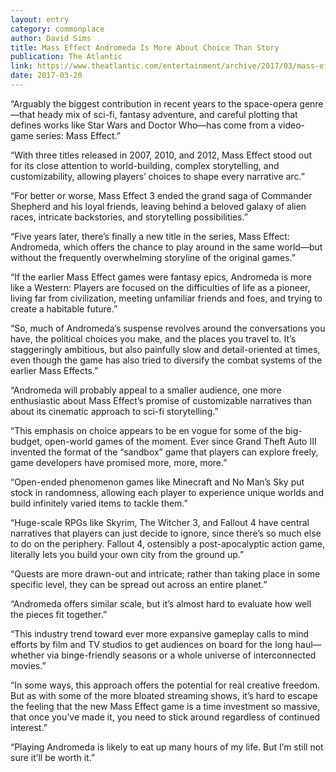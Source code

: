 ```yaml
---
layout: entry
category: commonplace
author: David Sims
title: Mass Effect Andromeda Is More About Choice Than Story
publication: The Atlantic
link: https://www.theatlantic.com/entertainment/archive/2017/03/mass-effect-andromeda-review/520161/
date: 2017-03-20
---
```


“Arguably the biggest contribution in recent years to the space-opera genre—that heady mix of sci-fi, fantasy adventure, and careful plotting that defines works like Star Wars and Doctor Who—has come from a video-game series: Mass Effect.”

“With three titles released in 2007, 2010, and 2012, Mass Effect stood out for its close attention to world-building, complex storytelling, and customizability, allowing players’ choices to shape every narrative arc.”

“For better or worse, Mass Effect 3 ended the grand saga of Commander Shepherd and his loyal friends, leaving behind a beloved galaxy of alien races, intricate backstories, and storytelling possibilities.”

“Five years later, there’s finally a new title in the series, Mass Effect: Andromeda, which offers the chance to play around in the same world—but without the frequently overwhelming storyline of the original games.”

“If the earlier Mass Effect games were fantasy epics, Andromeda is more like a Western: Players are focused on the difficulties of life as a pioneer, living far from civilization, meeting unfamiliar friends and foes, and trying to create a habitable future.”

“So, much of Andromeda’s suspense revolves around the conversations you have, the political choices you make, and the places you travel to. It’s staggeringly ambitious, but also painfully slow and detail-oriented at times, even though the game has also tried to diversify the combat systems of the earlier Mass Effects.”

“Andromeda will probably appeal to a smaller audience, one more enthusiastic about Mass Effect’s promise of customizable narratives than about its cinematic approach to sci-fi storytelling.”

“This emphasis on choice appears to be en vogue for some of the big-budget, open-world games of the moment. Ever since Grand Theft Auto III invented the format of the “sandbox” game that players can explore freely, game developers have promised more, more, more.”

“Open-ended phenomenon games like Minecraft and No Man’s Sky put stock in randomness, allowing each player to experience unique worlds and build infinitely varied items to tackle them.”

“Huge-scale RPGs like Skyrim, The Witcher 3, and Fallout 4 have central narratives that players can just decide to ignore, since there’s so much else to do on the periphery. Fallout 4, ostensibly a post-apocalyptic action game, literally lets you build your own city from the ground up.”

“Quests are more drawn-out and intricate; rather than taking place in some specific level, they can be spread out across an entire planet.”

“Andromeda offers similar scale, but it’s almost hard to evaluate how well the pieces fit together.”

“This industry trend toward ever more expansive gameplay calls to mind efforts by film and TV studios to get audiences on board for the long haul—whether via binge-friendly seasons or a whole universe of interconnected movies.”

“In some ways, this approach offers the potential for real creative freedom. But as with some of the more bloated streaming shows, it’s hard to escape the feeling that the new Mass Effect game is a time investment so massive, that once you’ve made it, you need to stick around regardless of continued interest.”

“Playing Andromeda is likely to eat up many hours of my life. But I’m still not sure it’ll be worth it.”

